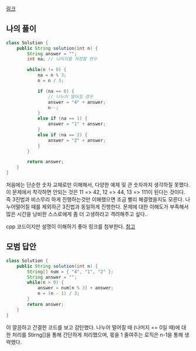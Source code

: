 [링크](https://programmers.co.kr/learn/courses/30/lessons/12899)

## 나의 풀이
```java
class Solution {
    public String solution(int n) {
        String answer = "";
        int na; // 나머지를 저장할 변수

        while(n != 0) {
            na = n % 3;
            n = n / 3;

            if (na == 0) {
                // 나누어 떨어질 경우
                answer = "4" + answer;
                n--;
            }
            else if (na == 1) {
                answer = "1" + answer;
            }
            else if (na == 2) {
                answer = "2" + answer;
            }
        }

        return answer;
    }
}
```
처음에는 단순한 숫자 교체로만 이해해서, 다양한 예제 및 큰 숫자까지 생각하질 못했다. 이 문제에서 착각하면 안되는 것은 11 => 42, 12 => 44, 13 => 111이 된다는 것이다.
즉 3진법과 비스무리 하게 진행하는것만 이해했으면 조금 빨리 해결했을지도 모른다. 나누어떨어질 때를 제외하곤 3진법과 동일하게 진행한다.
문제에 대한 이해도가 부족해서 많은 시간을 낭비한 스스로에게 좀 더 고생하라고 격려해주고 싶다..

cpp 코드이지만 설명이 이해하기 좋아 링크를 첨부한다. [참고](minnnne.tistory.com/66)

## 모범 답안
```java
class Solution {
    public String solution(int n) {
        String[] num = { "4", "1", "2" };
        String answer = "";
        while(n > 0) {
            answer = num[n % 3] + answer;
            n = (n - 1) / 3;
        }
        return answer;
    }
}
```
이 깔끔하고 간결한 코드를 보고 감탄했다. 나누어 떨어질 때 (나머지 == 0일 때)에 대한 처리를 Stirng[]을 통해 간단하게 처리했으며, 몫을 1 줄여주는 로직은 n-1을 통해 생략했다.
